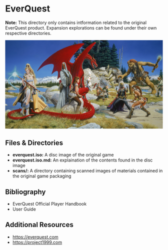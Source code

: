 # EverQuest
**Note:** This directory only contains intformation related to the original EverQuest product. Expansion explorations can be found under their own respective directories.

![](everquest.jpg)

## Files & Directories
- **everquest.iso:** A disc image of the original game
- **everquest.iso.md:** An explaination of the contents found in the disc image
- **scans/:** A directory containing scanned images of materials contained in the original game packaging

## Bibliography
- EverQuest Official Player Handbook
- User Guide

## Additional Resources
- https://everquest.com
- https://project1999.com

